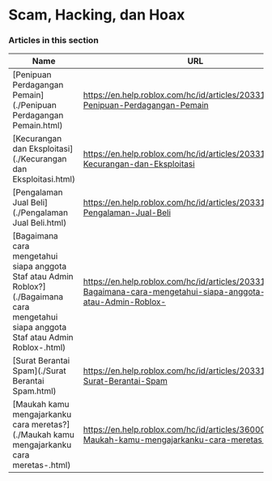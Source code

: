 # Scam, Hacking, dan Hoax  
### Articles in this section
Name|URL
-|-
[Penipuan Perdagangan Pemain](./Penipuan Perdagangan Pemain.html) |https://en.help.roblox.com/hc/id/articles/203312390-Penipuan-Perdagangan-Pemain
[Kecurangan dan Eksploitasi](./Kecurangan dan Eksploitasi.html) |https://en.help.roblox.com/hc/id/articles/203312450-Kecurangan-dan-Eksploitasi
[Pengalaman Jual Beli](./Pengalaman Jual Beli.html) |https://en.help.roblox.com/hc/id/articles/203313980-Pengalaman-Jual-Beli
[Bagaimana cara mengetahui siapa anggota Staf atau Admin Roblox?](./Bagaimana cara mengetahui siapa anggota Staf atau Admin Roblox-.html) |https://en.help.roblox.com/hc/id/articles/203313360-Bagaimana-cara-mengetahui-siapa-anggota-Staf-atau-Admin-Roblox-
[Surat Berantai Spam](./Surat Berantai Spam.html) |https://en.help.roblox.com/hc/id/articles/203312510-Surat-Berantai-Spam
[Maukah kamu mengajarkanku cara meretas?](./Maukah kamu mengajarkanku cara meretas-.html) |https://en.help.roblox.com/hc/id/articles/360000242306-Maukah-kamu-mengajarkanku-cara-meretas-